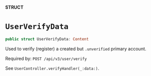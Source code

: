 **STRUCT**

# `UserVerifyData`

```swift
public struct UserVerifyData: Content
```

Used to verify (register) a created but `.unverified` primary account.

Required by: `POST /api/v3/user/verify`

See `UserController.verifyHandler(_:data:)`.
